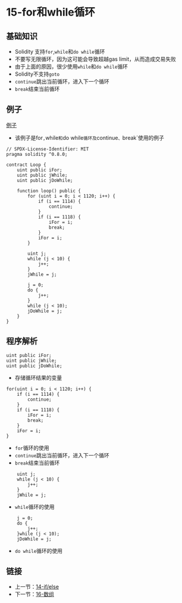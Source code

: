 # 15-for和while循环

## 基础知识

* Solidity 支持`for`,`while`和`do while`循环
* 不要写无限循环，因为这可能会导致超越gas limit，从而造成交易失败
* 由于上面的原因，很少使用`while`和`do while`循环
* Solidity不支持`goto`
* `continue`跳出当前循环，进入下一个循环
* `break`结束当前循环

## 例子

[例子](./Loop.sol)

* 该例子是for`,`while`和`do while`循环及`continue`、`break`使用的例子

```solidity
// SPDX-License-Identifier: MIT
pragma solidity ^0.8.0;

contract Loop {
    uint public iFor;
    uint public jWhile;
    uint public jDoWhile;

    function loop() public {
        for (uint i = 0; i < 1120; i++) {
            if (i == 1114) {
                continue;
            }
            if (i == 1118) {
                iFor = i;
                break;
            }
            iFor = i;
        }

        uint j;
        while (j < 10) {
            j++;
        }
        jWhile = j;

        j = 0;
        do {
            j++;
        }
        while (j < 10);
        jDoWhile = j;
    }
}
```

## 程序解析

```solidity
uint public iFor;
uint public jWhile;
uint public jDoWhile;
```

* 存储循环结果的变量

```solidity
for(uint i = 0; i < 1120; i++) {
    if (i == 1114) {
        continue;
    }
    if (i == 1118) {
        iFor = i;
        break;
    }
    iFor = i;
}
```
* `for`循环的使用
* `continue`跳出当前循环，进入下一个循环
* `break`结束当前循环

```solidity
    uint j;
    while (j < 10) {
        j++;
    }
    jWhile = j;
```

* `while`循环的使用

```solidity
    j = 0;
    do {
        j++;
    }while (j < 10);
    jDoWhile = j;
```

* `do while`循环的使用

## 链接

* 上一节：[14-if/else](../IfElse/IfElse.md)
* 下一节：[16-数组](../Array/Array.md)
